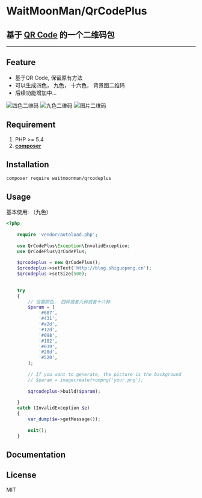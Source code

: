 # WaitMoonMan/QrCodePlus

## 基于 [QR Code](https://github.com/endroid/QrCode) 的一个二维码包
***


## Feature
 - 基于QR Code, 保留原有方法
 - 可以生成四色， 九色， 十六色， 背景图二维码
 - 后续功能增加中...
 
 ![四色二维码](http://or2pofbfh.bkt.clouddn.com/composer/four.png)
 ![九色二维码](http://or2pofbfh.bkt.clouddn.com/composer/nine.png)
 ![图片二维码](http://or2pofbfh.bkt.clouddn.com/composer/image.png)


## Requirement

1. PHP >= 5.4
2. **[composer](https://getcomposer.org/)**



## Installation

```shell
composer require waitmoonman/qrcodeplus
```

## Usage

基本使用: （九色）

```php
<?php
    
    require 'vendor/autoload.php';
    
    use QrCodePlus\Exception\InvalidException;
    use QrCodePlus\QrCodePlus;
    
    $qrcodeplus = new QrCodePlus();
    $qrcodeplus->setText('http://blog.shiguopeng.cn');
    $qrcodeplus->setSize(500);
    
    
    try
    {
        // 设置颜色， 四种或者九种或者十六种
        $param = [
            '#087',
            '#431',
            '#a2d',
            '#12d',
            '#098',
            '#182',
            '#039',
            '#20d',
            '#520',
        ];
        
        // If you want to generate, the picture is the background
        // $param = imagecreatefrompng('your.png');
    
        $qrcodeplus->build($param);
    
    }
    catch (InvalidException $e)
    {
        var_dump($e->getMessage());
    
        exit();
    }
```





## Documentation

## License

MIT
